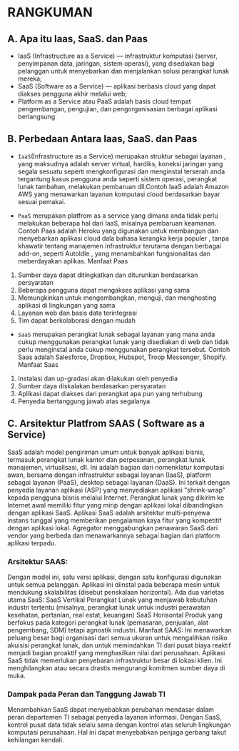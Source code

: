 # RANGKUMAN

## A. Apa itu Iaas, SaaS. dan Paas
- IaaS (Infrastructure as a Service) — infrastruktur komputasi (server, penyimpanan data, jaringan, sistem operasi), yang disediakan bagi pelanggan untuk menyebarkan dan menjalankan solusi perangkat lunak mereka;
- SaaS (Software as a Service) — aplikasi berbasis cloud yang dapat diakses pengguna akhir melalui web;
- Platform as a Service atau PaaS adalah basis cloud tempat pengembangan, pengujian, dan pengorganisasian berbagai aplikasi berlangsung


## B. Perbedaan Antara Iaas, SaaS. dan Paas
- ```IaaS```(Infrastructure as a Service) merupakan struktur sebagai layanan , yang maksudnya adalah server virtual, hardiks, koneksi jaringan yang segala sesuatu seperti mengkonfigurasi dan menginstal terserah anda tergantung kasus pengguna anda seperti sistem operasi, perangkat lunak tambahan, melakukan pembaruan dll.Contoh IaaS adalah Amazon AWS yang menawarkan layanan komputasi cloud berdasarkan bayar sesuai pemakai.

- ```PaaS``` merupakan platfrom as a service yang dimana anda tidak perlu melakukan beberapa hal dari IaaS, misalnya pembaruan keamanan. Contoh Paas adalah Heroku yang digunakan untuk membangun dan menyebarkan aplikasi cloud dala bahasa kerangka kerja populer , tanpa khawatir tentang manajemen infrastruktur terutama dengan berbagai add-on, seperti Autoldle , yang menambahkan fungsionalitas dan meberdayakan aplikas.
 Manfaat Paas
 1. Sumber daya dapat ditingkatkan dan diturunkan berdasarkan persyaratan
 2. Beberapa pengguna dapat mengakses aplikasi yang sama
 3. Memungkinkan untuk mengembangkan, menguji, dan menghosting aplikasi di lingkungan yang sama
 4. Layanan web dan basis data terintegrasi
 5. Tim dapat berkolaborasi dengan mudah


- ```SaaS``` merupakan perangkat lunak sebagai layanan yang mana anda cukup menggunakan perangkat lunak yang disediakan di web dan tidak perlu menginstal anda cukup menggunakan perangkat tersebut. Contoh Saas adalah Salesforce, Dropbox, Hubspot, Troop Messenger, Shopify.
Manfaat Saas
1. Instalasi dan up-gradasi akan dilakukan oleh penyedia
2. Sumber daya diskalakan berdasarkan persyaratan
3. Aplikasi dapat diakses dari perangkat apa pun yang terhubung
4. Penyedia bertanggung jawab atas segalanya

## C. Arsitektur Platfrom SAAS ( Software as a Service)
SaaS adalah model pengiriman umum untuk banyak aplikasi bisnis, termasuk perangkat lunak kantor dan perpesanan, perangkat lunak manajemen, virtualisasi, dll. Ini adalah bagian dari nomenklatur komputasi awan, bersama dengan infrastruktur sebagai layanan (IaaS), platform sebagai layanan (PaaS), desktop sebagai layanan (DaaS).
Ini terkait dengan penyedia layanan aplikasi (ASP) yang menyediakan aplikasi "shrink-wrap" kepada pengguna bisnis melalui Internet. Perangkat lunak yang dikirim ke Internet awal memiliki fitur yang mirip dengan aplikasi lokal dibandingkan dengan aplikasi SaaS.
Aplikasi SaaS adalah arsitektur multi-penyewa instans tunggal yang memberikan pengalaman kaya fitur yang kompetitif dengan aplikasi lokal. Agregator menggabungkan penawaran SaaS dari vendor yang berbeda dan menawarkannya sebagai bagian dari platform aplikasi terpadu.
### Arsitektur SAAS:
Dengan model ini, satu versi aplikasi, dengan satu konfigurasi digunakan untuk semua pelanggan. Aplikasi ini diinstal pada beberapa mesin untuk mendukung skalabilitas (disebut penskalaan horizontal).
Ada dua varietas utama SaaS:
SaaS Vertikal
Perangkat Lunak yang menjawab kebutuhan industri tertentu (misalnya, perangkat lunak untuk industri perawatan kesehatan, pertanian, real estat, keuangan)
SaaS Horisontal
Produk yang berfokus pada kategori perangkat lunak (pemasaran, penjualan, alat pengembang, SDM) tetapi agnostik industri.
Manfaat SAAS:
Ini menawarkan peluang besar bagi organisasi dari semua ukuran untuk mengalihkan risiko akuisisi perangkat lunak, dan untuk memindahkan TI dari pusat biaya reaktif menjadi bagian proaktif yang menghasilkan nilai dari perusahaan.  Aplikasi SaaS tidak memerlukan penyebaran infrastruktur besar di lokasi klien. Ini menghilangkan atau secara drastis mengurangi komitmen sumber daya di muka.
### Dampak pada Peran dan Tanggung Jawab TI
Menambahkan SaaS dapat menyebabkan perubahan mendasar dalam peran departemen TI sebagai penyedia layanan informasi. Dengan SaaS, kontrol pusat data tidak selalu sama dengan kontrol atas seluruh lingkungan komputasi perusahaan. Hal ini dapat menyebabkan penjaga gerbang takut kehilangan kendali.

